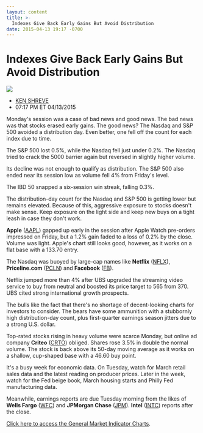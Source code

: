 ```yaml
---
layout: content
title: >-
  Indexes Give Back Early Gains But Avoid Distribution
date: 2015-04-13 19:17 -0700
---
```



Indexes Give Back Early Gains But Avoid Distribution
=====================================================


![](https://www.investors.com/wp-content/uploads/ibd-migrated-images/MPv_150414_635645358053433797.png)

* [KEN SHREVE](https://www.investors.com/author/shrevek/ "Posts by KEN SHREVE")
* 07:17 PM ET 04/13/2015




  

Monday's session was a case of bad news and good news. The bad news was that stocks erased early gains. The good news? The Nasdaq and S&P 500 avoided a distribution day. Even better, one fell off the count for each index due to time.

  

The S&P 500 lost 0.5%, while the Nasdaq fell just under 0.2%. The Nasdaq tried to crack the 5000 barrier again but reversed in slightly higher volume.

  

Its decline was not enough to qualify as distribution. The S&P 500 also ended near its session low as volume fell 4% from Friday's level.

  

The IBD 50 snapped a six-session win streak, falling 0.3%.

  

The distribution-day count for the Nasdaq and S&P 500 is getting lower but remains elevated. Because of this, aggressive exposure to stocks doesn't make sense. Keep exposure on the light side and keep new buys on a tight leash in case they don't work.

  

**Apple** ([AAPL](https://research.investors.com/quote.aspx?symbol=AAPL)) gapped up early in the session after Apple Watch pre-orders impressed on Friday, but a 1.2% gain faded to a loss of 0.2% by the close. Volume was light. Apple's chart still looks good, however, as it works on a flat base with a 133.70 entry.

  

The Nasdaq was buoyed by large-cap names like **Netflix** ([NFLX](https://research.investors.com/quote.aspx?symbol=NFLX)), **Priceline.com** ([PCLN](https://research.investors.com/quote.aspx?symbol=PCLN)) and **Facebook** ([FB](https://research.investors.com/quote.aspx?symbol=FB)).

  

Netflix jumped more than 4% after UBS upgraded the streaming video service to buy from neutral and boosted its price target to 565 from 370. UBS cited strong international growth prospects.

  

The bulls like the fact that there's no shortage of decent-looking charts for investors to consider. The bears have some ammunition with a stubbornly high distribution-day count, plus first-quarter earnings season jitters due to a strong U.S. dollar.

  

Top-rated stocks rising in heavy volume were scarce Monday, but online ad company **Criteo** ([CRTO](https://research.investors.com/quote.aspx?symbol=CRTO)) obliged. Shares rose 3.5% in double the normal volume. The stock is back above its 50-day moving average as it works on a shallow, cup-shaped base with a 46.60 buy point.

  

It's a busy week for economic data. On Tuesday, watch for March retail sales data and the latest reading on producer prices. Later in the week, watch for the Fed beige book, March housing starts and Philly Fed manufacturing data.

  

Meanwhile, earnings reports are due Tuesday morning from the likes of **Wells Fargo** ([WFC](https://research.investors.com/quote.aspx?symbol=WFC)) and **JPMorgan Chase** ([JPM](https://research.investors.com/quote.aspx?symbol=JPM)). **Intel** ([INTC](https://research.investors.com/quote.aspx?symbol=INTC)) reports after the close.

  

[Click here to access the General Market Indicator Charts](https://www.investors.com/pdf/GMI_041415.pdf).




